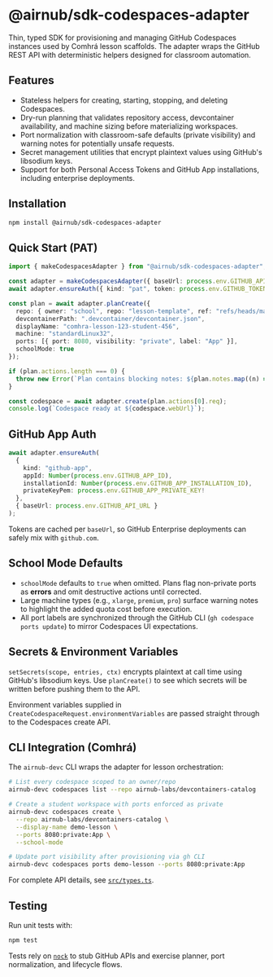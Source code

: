 # @airnub/sdk-codespaces-adapter

Thin, typed SDK for provisioning and managing GitHub Codespaces instances used by Comhrá lesson scaffolds. The adapter wraps the GitHub REST API with deterministic helpers designed for classroom automation.

## Features

- Stateless helpers for creating, starting, stopping, and deleting Codespaces.
- Dry-run planning that validates repository access, devcontainer availability, and machine sizing before materializing workspaces.
- Port normalization with classroom-safe defaults (private visibility) and warning notes for potentially unsafe requests.
- Secret management utilities that encrypt plaintext values using GitHub's libsodium keys.
- Support for both Personal Access Tokens and GitHub App installations, including enterprise deployments.

## Installation

```bash
npm install @airnub/sdk-codespaces-adapter
```

## Quick Start (PAT)

```ts
import { makeCodespacesAdapter } from "@airnub/sdk-codespaces-adapter";

const adapter = makeCodespacesAdapter({ baseUrl: process.env.GITHUB_API_URL });
await adapter.ensureAuth({ kind: "pat", token: process.env.GITHUB_TOKEN! });

const plan = await adapter.planCreate({
  repo: { owner: "school", repo: "lesson-template", ref: "refs/heads/main" },
  devcontainerPath: ".devcontainer/devcontainer.json",
  displayName: "comhra-lesson-123-student-456",
  machine: "standardLinux32",
  ports: [{ port: 8080, visibility: "private", label: "App" }],
  schoolMode: true
});

if (plan.actions.length === 0) {
  throw new Error(`Plan contains blocking notes: ${plan.notes.map((n) => n.message).join(", ")}`);
}

const codespace = await adapter.create(plan.actions[0].req);
console.log(`Codespace ready at ${codespace.webUrl}`);
```

## GitHub App Auth

```ts
await adapter.ensureAuth(
  {
    kind: "github-app",
    appId: Number(process.env.GITHUB_APP_ID),
    installationId: Number(process.env.GITHUB_APP_INSTALLATION_ID),
    privateKeyPem: process.env.GITHUB_APP_PRIVATE_KEY!
  },
  { baseUrl: process.env.GITHUB_API_URL }
);
```

Tokens are cached per `baseUrl`, so GitHub Enterprise deployments can safely mix with `github.com`.

## School Mode Defaults

- `schoolMode` defaults to `true` when omitted. Plans flag non-private ports as **errors** and omit destructive actions until corrected.
- Large machine types (e.g., `xlarge`, `premium`, `pro`) surface warning notes to highlight the added quota cost before execution.
- All port labels are synchronized through the GitHub CLI (`gh codespace ports update`) to mirror Codespaces UI expectations.

## Secrets & Environment Variables

`setSecrets(scope, entries, ctx)` encrypts plaintext at call time using GitHub's libsodium keys. Use `planCreate()` to see which secrets will be written before pushing them to the API.

Environment variables supplied in `CreateCodespaceRequest.environmentVariables` are passed straight through to the Codespaces create API.

## CLI Integration (Comhrá)

The `airnub-devc` CLI wraps the adapter for lesson orchestration:

```bash
# List every codespace scoped to an owner/repo
airnub-devc codespaces list --repo airnub-labs/devcontainers-catalog

# Create a student workspace with ports enforced as private
airnub-devc codespaces create \
  --repo airnub-labs/devcontainers-catalog \
  --display-name demo-lesson \
  --ports 8080:private:App \
  --school-mode

# Update port visibility after provisioning via gh CLI
airnub-devc codespaces ports demo-lesson --ports 8080:private:App
```

For complete API details, see [`src/types.ts`](./src/types.ts).

## Testing

Run unit tests with:

```bash
npm test
```

Tests rely on [`nock`](https://github.com/nock/nock) to stub GitHub APIs and exercise planner, port normalization, and lifecycle flows.
